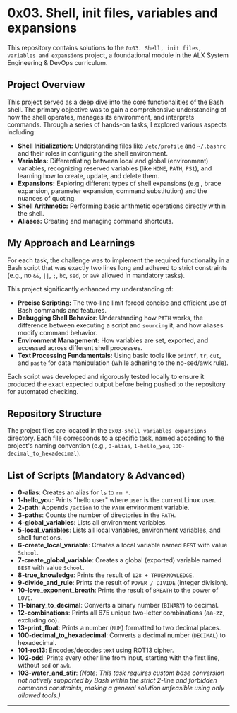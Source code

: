 # 0x03. Shell, init files, variables and expansions

This repository contains solutions to the `0x03. Shell, init files, variables and expansions` project, a foundational module in the ALX System Engineering & DevOps curriculum.

## Project Overview

This project served as a deep dive into the core functionalities of the Bash shell. The primary objective was to gain a comprehensive understanding of how the shell operates, manages its environment, and interprets commands. Through a series of hands-on tasks, I explored various aspects including:

*   **Shell Initialization:** Understanding files like `/etc/profile` and `~/.bashrc` and their roles in configuring the shell environment.
*   **Variables:** Differentiating between local and global (environment) variables, recognizing reserved variables (like `HOME`, `PATH`, `PS1`), and learning how to create, update, and delete them.
*   **Expansions:** Exploring different types of shell expansions (e.g., brace expansion, parameter expansion, command substitution) and the nuances of quoting.
*   **Shell Arithmetic:** Performing basic arithmetic operations directly within the shell.
*   **Aliases:** Creating and managing command shortcuts.

## My Approach and Learnings

For each task, the challenge was to implement the required functionality in a Bash script that was exactly two lines long and adhered to strict constraints (e.g., no `&&`, `||`, `;`, `bc`, `sed`, or `awk` allowed in mandatory tasks).

This project significantly enhanced my understanding of:

*   **Precise Scripting:** The two-line limit forced concise and efficient use of Bash commands and features.
*   **Debugging Shell Behavior:** Understanding how `PATH` works, the difference between executing a script and `sourcing` it, and how aliases modify command behavior.
*   **Environment Management:** How variables are set, exported, and accessed across different shell processes.
*   **Text Processing Fundamentals:** Using basic tools like `printf`, `tr`, `cut`, and `paste` for data manipulation (while adhering to the no-sed/awk rule).

Each script was developed and rigorously tested locally to ensure it produced the exact expected output before being pushed to the repository for automated checking.

## Repository Structure

The project files are located in the `0x03-shell_variables_expansions` directory. Each file corresponds to a specific task, named according to the project's naming convention (e.g., `0-alias`, `1-hello_you`, `100-decimal_to_hexadecimal`).

## List of Scripts (Mandatory & Advanced)

*   **0-alias**: Creates an alias for `ls` to `rm *`.
*   **1-hello_you**: Prints "hello user" where `user` is the current Linux user.
*   **2-path**: Appends `/action` to the `PATH` environment variable.
*   **3-paths**: Counts the number of directories in the `PATH`.
*   **4-global_variables**: Lists all environment variables.
*   **5-local_variables**: Lists all local variables, environment variables, and shell functions.
*   **6-create_local_variable**: Creates a local variable named `BEST` with value `School`.
*   **7-create_global_variable**: Creates a global (exported) variable named `BEST` with value `School`.
*   **8-true_knowledge**: Prints the result of `128 + TRUEKNOWLEDGE`.
*   **9-divide_and_rule**: Prints the result of `POWER / DIVIDE` (integer division).
*   **10-love_exponent_breath**: Prints the result of `BREATH` to the power of `LOVE`.
*   **11-binary_to_decimal**: Converts a binary number (`BINARY`) to decimal.
*   **12-combinations**: Prints all 675 unique two-letter combinations (aa-zz, excluding oo).
*   **13-print_float**: Prints a number (`NUM`) formatted to two decimal places.
*   **100-decimal_to_hexadecimal**: Converts a decimal number (`DECIMAL`) to hexadecimal.
*   **101-rot13**: Encodes/decodes text using ROT13 cipher.
*   **102-odd**: Prints every other line from input, starting with the first line, without `sed` or `awk`.
*   **103-water_and_stir**: *(Note: This task requires custom base conversion not natively supported by Bash within the strict 2-line and forbidden command constraints, making a general solution unfeasible using only allowed tools.)*

---
